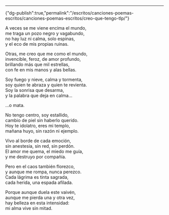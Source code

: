 ---
{"dg-publish":true,"permalink":"/escritos/canciones-poemas-escritos/canciones-poemas-escritos/creo-que-tengo-tlp/"}

 

A veces se me viene encima el mundo,  
me traga un pozo negro y vagabundo,  
no hay luz ni calma, solo espinas,  
y el eco de mis propias ruinas.

Otras, me creo que me como el mundo,  
invencible, feroz, de amor profundo,  
brillando más que mil estrellas,  
con fe en mis manos y alas bellas.

Soy fuego y nieve, calma y tormenta,  
soy quien te abraza y quien te revienta.  
Soy la sonrisa que desarma,  
y la palabra que deja en calma…

…o mata.

No tengo centro, soy estallido,  
cambio de piel sin haberlo querido.  
Hoy te idolatro, eres mi templo,  
mañana huyo, sin razón ni ejemplo.

Vivo al borde de cada emoción,  
sin anestesia, sin red, sin perdón.  
El amor me quema, el miedo me guía,  
y me destruyo por compañía.

Pero en el caos también florezco,  
y aunque me rompa, nunca perezco.  
Cada lágrima es tinta sagrada,  
cada herida, una espada afilada.

Porque aunque duela este vaivén,  
aunque me pierda una y otra vez,  
hay belleza en esta intensidad:  
mi alma vive sin mitad.
